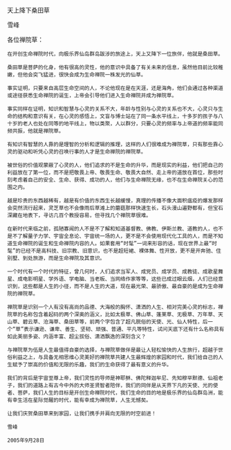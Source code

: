 天上降下桑田草

雪峰


各位禅院草：

    在开创生命禅院时代，向极乐界仙岛群岛跋涉的旅途上，天上又降下一位旅伴，他就是桑田草。

    桑田草是菩萨的化身，他有很高的灵性，他的意识中具备了有关未来的信息，虽然他目前比较稚嫩，但他会突飞猛进，很快会成为生命禅院一株发光的仙草。

    事实证明，只要来自高层生命空间的人，不论他现在是在天涯，还是海角，他们会通过各种渠道或途径获悉生命禅院的诞生，上帝会引导他们进入生命禅院并成为禅院草。

    事实同样在证明，知识和智慧与心灵的关系不大，年龄与性别与心灵的关系也不大，心灵只与生命的结构和意识有关，在心灵的感悟上，文盲与博士站在了同一条水平线上，十多岁的孩子与八十岁的老人也处在同等的地平线上，物以类聚，人以群分，只要心灵的频率与上帝道的频率能同频共振，他就是禅院草。

    有知识有智慧的人靠的是理智的分析和逻辑的推理，这样的人们很难成为禅院草，只有那些靠心灵的驱动和听凭心灵的召唤行事的人才是生命禅院的禅院草。

    被世俗的价值观蒙蔽了心灵的人，他们追求的不是生命的升华，而是现实的利益，他们把自己的利益放在了第一位，而不是把敬畏上帝、敬畏生命、敬畏大自然、走上帝的道放在首位，那些时刻考虑着自己的安全、生命、获得、成功的人，他们与生命禅院无缘，也不在生命禅院关心的范围之内。

    越是珍贵的东西越稀有，越是有价值的东西生长越缓慢，真理的传播不像大面积瘟疫的爆发那样会突然流行起来，灵芝草也不会像雨后草滩上的蘑菇那样快速生长，石头漫山遍野都有，但宝石深藏在地表下，寻访几百个教授容易，但寻找几个禅院草很难。

    在新时代来临之前，孤陋寡闻的人不是不了解和知道基督教、佛教、伊斯兰教、道教的人，也不是不了解量子力学、宇宙全息论、宇宙统一场的人，更不是不会使用现代化工具的人，而是不知道生命禅院的诞生和生命禅院内容的人。如果套用“时髦”一词来形容的话，现在世界上最“时髦”的已经不是高科技、旧宗教、旧意识，也不是超短裙、裸体舞、性开放，更不是开奔驰、住别墅、到处旅游，而是生命禅院及其意识。

    一个时代有一个时代的特征，曾几何时，人们追求当军人、成党员、成学员、成教徒、成歌星舞星、成电影明星、学外语、学电脑、当老板、当网络作家等等，这些已成过眼云烟，人们已经意识到，这些都是人生的小径，而不是人生的大道，现在最光荣、最骄傲、最自豪的是成为生命禅院的禅院草。

    禅院草是识别一个人有没有高尚的品德、大海般的胸怀、潇洒的人生、相对完美心灵的标志，禅院草的名称包含着起码的两个深奥的涵义，比如太极草、佛山草、蓬莱草、无极草、万年草、天山草、碧云草、沧海草、桑田草等，前两个字包含了超凡脱俗的天使、光、仙人特性，后一个“草”表示谦逊、谦卑、善生、坚韧、顽强、普通、平凡等特性，试问天底下还有什么名称具有如此美丽多姿、内涵丰富、超尘拔俗、潇洒飘逸的深刻含义？

    与禅院草为伍是人生最值得自豪的选择，与禅院草做伴是最让人轻松愉快的人生旅行，超越于世俗利益之上，与具备无相思维心灵美好的禅院草共建人生最辉煌的家园和时代，我们给自己的人生赋予了崇高的价值和无限的乐趣，我们的生命获得了最有意义的升华。

    我们的背后是宇宙至尊上帝，我们灵性的导师是神耶稣、佛陀释迦牟尼、先知穆罕默德、仙祖老子，我们的道路上有古今中外的大师圣贤智者陪伴，我们的同伴是从天界下凡的天使、光的使者、菩萨，我们人生的目标是开创生命禅院时代，我们生命的目的地是极乐界的仙岛群岛洲，能有幸生活在星际觉醒的时代，能有幸成为禅院草，人生无憾矣。

    让我们庆贺桑田草来到家园，让我们携手并肩向无限的时空前进！

    雪峰

    2005年9月28日




